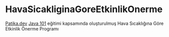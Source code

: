 # HavaSicakliginaGoreEtkinlikOnerme
[Patika.dev](https://wwwpatika.dev) [Java 101](https://app.patika.dev/courses/java101) eğitimi kapsamında oluşturulmuş Hava Sıcaklığına Göre Etkinlik Önerme Programı
